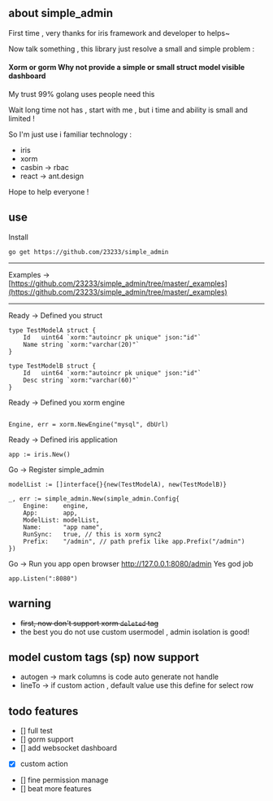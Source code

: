 ## about simple_admin

First time , very thanks for iris framework and developer to helps~

Now talk something , this library just resolve a small and simple problem :

#### Xorm or gorm Why not provide a simple or small struct model visible dashboard

My trust 99% golang uses people need this 

Wait long time not has , start with me , but i time and ability is small and limited !

So I'm just use i familiar technology :

* iris
* xorm
* casbin -> rbac
* react -> ant.design

Hope to help everyone !

## use

Install
```
go get https://github.com/23233/simple_admin
```
___
Examples ->  [https://github.com/23233/simple_admin/tree/master/_examples](https://github.com/23233/simple_admin/tree/master/_examples)

___

Ready -> Defined you struct
```
type TestModelA struct {
	Id   uint64 `xorm:"autoincr pk unique" json:"id"`
	Name string `xorm:"varchar(20)"`
}

type TestModelB struct {
	Id   uint64 `xorm:"autoincr pk unique" json:"id"`
	Desc string `xorm:"varchar(60)"`
}
```
Ready -> Defined you xorm engine

```

Engine, err = xorm.NewEngine("mysql", dbUrl)

```

Ready -> Defined iris application
```
app := iris.New()
```

Go -> Register simple_admin
```
modelList := []interface{}{new(TestModelA), new(TestModelB)}

_, err := simple_admin.New(simple_admin.Config{
    Engine:    engine,
    App:       app,
    ModelList: modelList,
    Name:      "app name",
    RunSync:   true, // this is xorm sync2
    Prefix:    "/admin", // path prefix like app.Prefix("/admin")
})
```

Go -> Run you app  open browser http://127.0.0.1:8080/admin Yes god job
```
app.Listen(":8080")
```

## warning
* ~~first, now don't support xorm  `deleted` tag~~
* the best you do not use custom usermodel , admin isolation is good!

## model custom tags (sp) now support
* autogen  -> mark columns is code auto generate not handle
* lineTo -> if custom action , default value use this define for select row


## todo features
- [] full test
- [] gorm support
- [] add websocket dashboard
- [x] custom action
- [] fine permission manage
- [] beat more features
